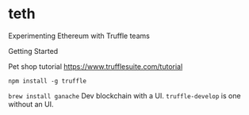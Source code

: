 # teth
Experimenting Ethereum with Truffle teams

Getting Started

Pet shop tutorial https://www.trufflesuite.com/tutorial

`npm install -g truffle`

`brew install ganache`
Dev blockchain with a UI. `truffle-develop` is one without an UI.